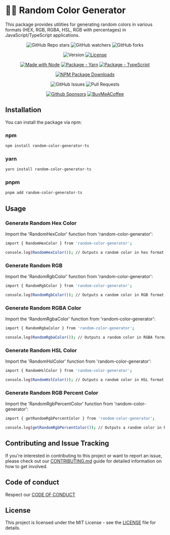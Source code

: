 # 🌈🎨 Random Color Generator
This package provides utilities for generating random colors in various formats (HEX, RGB, RGBA, HSL, RGB with percentages) in JavaScript/TypeScript applications.

<div align="center">

![GitHub Repo stars](https://img.shields.io/github/stars/MattEzekiel/random-color-generator)
![GitHub watchers](https://img.shields.io/github/watchers/MattEzekiel/random-color-generator)
![GitHub forks](https://img.shields.io/github/forks/MattEzekiel/random-color-generator)

![Version](https://img.shields.io/badge/dynamic/json?url=https%3A%2F%2Fraw.githubusercontent.com%2FMattEzekiel%2Frandom-color-generator%2Fmaster%2Frandom-color%2Fpackage.json&query=version&label=version)
[![License](https://img.shields.io/badge/License-MIT-blue)](#license "Go to license section")

[![Made with Node](https://img.shields.io/badge/node-%3D%3E20-20)](https://nodejs.org)
[![Package - Yarn](https://img.shields.io/badge/yarn-%3E%3D1-blue?logo=yarn&logoColor=white)](https://classic.yarnpkg.com)
[![Package - TypeScript](https://img.shields.io/badge/dynamic/json?url=https%3A%2F%2Fraw.githubusercontent.com%2FMattEzekiel%2Frandom-color-generator%2Fmaster%2Frandom-color%2Fpackage.json&query=devDependencies.typescript&label=TypeScript&logo=typescript&logoColor=white)](https://www.npmjs.com/package/typescript)

[![NPM Package Downloads](https://img.shields.io/npm/dy/random-color-generator)](https://www.npmjs.com/package/random-color-generator)

![GitHub Issues](https://img.shields.io/github/issues/MattEzekiel/random-color-generator)
![Pull Requests](https://img.shields.io/github/issues-pr/MattEzekiel/random-color-generator)

[![Github Sponsors](https://img.shields.io/badge/Sponsor-30363D?&logo=GitHub-Sponsors&logoColor=#EA4AAA)](https://github.com/sponsors/mattezekiel)
[![BuyMeACoffee](https://img.shields.io/badge/Buy%20Me%20a%20Coffee-ffdd00?&logo=buy-me-a-coffee&logoColor=black)](https://cafecito.app/mattezekiel)

</div>

## Installation

You can install the package via npm:
### npm
```bash
npm install random-color-generator-ts
```

### yarn
```bash
yarn install random-color-generator-ts
```

### pnpm
```bash
pnpm add random-color-generator-ts
```

## Usage
### Generate Random Hex Color
Import the 'RandomHexColor' function from 'random-color-generator':

```bash
import { RandomHexColor } from 'random-color-generator';

console.log(RandomHexColor()); // Outputs a random color in hex format
```
### Generate Random RGB
Import the 'RandomRgbColor' function from 'random-color-generator':

```bash
import { RandomRgbColor } from 'random-color-generator';

console.log(RandomRgbColor()); // Outputs a random color in RGB format
```
### Generate Random RGBA Color
Import the 'RandomRgbaColor' function from 'random-color-generator':
```bash
import { RandomRgbaColor } from 'random-color-generator';

console.log(RandomRgbaColor()); // Outputs a random color in RGBA format
```
### Generate Random HSL Color
Import the 'RandomHslColor' function from 'random-color-generator':
```bash
import { RandomHslColor } from 'random-color-generator';

console.log(RandomHslColor()); // Outputs a random color in HSL format
```
### Generate Random RGB Percent Color
Import the 'RandomRgbPercentColor' function from 'random-color-generator':
```bash
import { getRandomRgbPercentColor } from 'random-color-generator';

console.log(getRandomRgbPercentColor()); // Outputs a random color in RGB percent format
```

## Contributing and Issue Tracking
If you're interested in contributing to this project or want to report an issue, please check out our [CONTRIBUTING.md](https://github.com/MattEzekiel/random-color-generator/blob/master/CONTRIBUTING.md) guide for detailed information on how to get involved.

## Code of conduct
Respect our [CODE OF CONDUCT](https://github.com/MattEzekiel/random-color-generator/blob/master/CODE_OF_CONDUCT.md)

## License

This project is licensed under the MIT License - see the [LICENSE](https://github.com/MattEzekiel/random-color-generator/blob/master/LICENSE.md) file for details.
